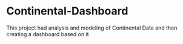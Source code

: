 # Continental-Dashboard
This project had analysis and modeling of Continental Data and then creating a dashboard based on it
